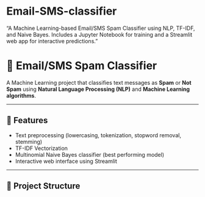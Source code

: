 # Email-SMS-classifier
“A Machine Learning-based Email/SMS Spam Classifier using NLP, TF-IDF, and Naive Bayes. Includes a Jupyter Notebook for training and a Streamlit web app for interactive predictions.”

# 📩 Email/SMS Spam Classifier  

A Machine Learning project that classifies text messages as **Spam** or **Not Spam** using **Natural Language Processing (NLP)** and **Machine Learning algorithms**.  

---

## 🚀 Features
- Text preprocessing (lowercasing, tokenization, stopword removal, stemming)  
- TF-IDF Vectorization  
- Multinomial Naive Bayes classifier (best performing model)  
- Interactive web interface using Streamlit  

---

## 📂 Project Structure
